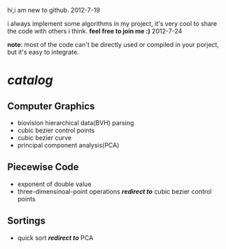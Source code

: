 hi,i am new to github. 2012-7-19

i always implement some algorithms in my project, it's very cool to share the code with others i think.
**feel free to join me :)** 2012-7-24

**note**: most of the code can't be directly used or compiled in your porject, but it's easy to integrate.


*catalog*
======
Computer Graphics
-----------------
+ biovision hierarchical data(BVH) parsing
+ cubic bezier control points
+ cubic bezier curve
+ principal component analysis(PCA)

Piecewise Code
-------------
+ exponent of double value
+ three-dimensinoal-point operations ***redirect to*** cubic bezier control points

Sortings
--------
+ quick sort ***redirect to*** PCA
